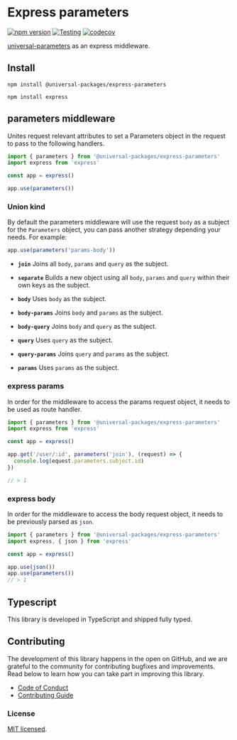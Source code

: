 # Express parameters

[![npm version](https://badge.fury.io/js/@universal-packages%2Fexpress-parameters.svg)](https://www.npmjs.com/package/@universal-packages/express-parameters)
[![Testing](https://github.com/universal-packages/universal-express-parameters/actions/workflows/testing.yml/badge.svg)](https://github.com/universal-packages/universal-express-parameters/actions/workflows/testing.yml)
[![codecov](https://codecov.io/gh/universal-packages/universal-express-parameters/branch/main/graph/badge.svg?token=CXPJSN8IGL)](https://codecov.io/gh/universal-packages/universal-express-parameters)

[universal-parameters](https://github.com/universal-packages/universal-parameters) as an express middleware.

## Install

```shell
npm install @universal-packages/express-parameters

npm install express
```

## parameters middleware

Unites request relevant attributes to set a Parameters object in the request to pass to the following handlers.

```js
import { parameters } from '@universal-packages/express-parameters'
import express from 'express'

const app = express()

app.use(parameters())
```

### Union kind

By default the parameters middleware will use the request `body` as a subject for the `Parameters` object, you can pass another strategy depending your needs. For example:

```js
app.use(parameters('params-body'))
```

- **`join`**
  Joins all `body`, `params` and `query` as the subject.

- **`separate`**
  Builds a new object using all `body`, `params` and `query` within their own keys as the subject.

- **`body`**
  Uses `body` as the subject.

- **`body-params`**
  Joins `body` and `params` as the subject.

- **`body-query`**
  Joins `body` and `query` as the subject.

- **`query`**
  Uses `query` as the subject.

- **`query-params`**
  Joins `query` and `params` as the subject.

- **`params`**
  Uses `params` as the subject.

### express params

In order for the middleware to access the params request object, it needs to be used as route handler.

```js
import { parameters } from '@universal-packages/express-parameters'
import express from 'express'

const app = express()

app.get('/user/:id', parameters('join'), (request) => {
  console.log(equest.parameters.subject.id)
})

// > 1
```

### express body

In order for the middleware to access the body request object, it needs to be previously parsed as `json`.

```js
import { parameters } from '@universal-packages/express-parameters'
import express, { json } from 'express'

const app = express()

app.use(json())
app.use(parameters())
// > 1
```

## Typescript

This library is developed in TypeScript and shipped fully typed.

## Contributing

The development of this library happens in the open on GitHub, and we are grateful to the community for contributing bugfixes and improvements. Read below to learn how you can take part in improving this library.

- [Code of Conduct](./CODE_OF_CONDUCT.md)
- [Contributing Guide](./CONTRIBUTING.md)

### License

[MIT licensed](./LICENSE).
